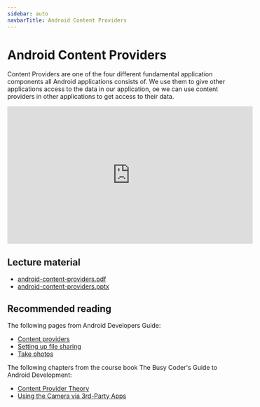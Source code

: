 ```yaml
---
sidebar: auto
navbarTitle: Android Content Providers
---
```


# Android Content Providers
Content Providers are one of the four different fundamental application components all Android applications consists of. We use them to give other applications access to the data in our application, oe we can use content providers in other applications to get access to their data.

<iframe width="560" height="314" src="https://www.youtube.com/embed/KsstMmSCUtg" frameborder="0" allow="accelerometer; autoplay; clipboard-write; encrypted-media; gyroscope; picture-in-picture" allowfullscreen></iframe>

## Lecture material
* [android-content-providers.pdf](android-content-providers.pdf)
* [android-content-providers.pptx](android-content-providers.pptx)

## Recommended reading
The following pages from Android Developers Guide:
* [Content providers](https://developer.android.com/guide/topics/providers/content-providers)
* [Setting up file sharing](https://developer.android.com/training/secure-file-sharing/setup-sharing)
* [Take photos](https://developer.android.com/training/camera/photobasics)

The following chapters from the course book The Busy Coder's Guide to Android Development:
* [Content Provider Theory](https://commonsware.com/Android/)
* [Using the Camera via 3rd-Party Apps](https://commonsware.com/Android/)